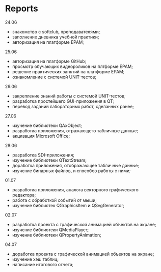 # Reports
24.06
 - знакомство с softclub, преподавателями;
 - заполнение дневника учебной практики;
 - авторизация на платформе EPAM;

25.06
 - авторизация на платформе GitHub;
 - просмотр обучающих видеороликов на плтформе EPAM;
 - решение практических занятий на платформе EPAM;
 - ознакомление с системой UNIT-тестов;

26.06
 - закрепление знаний работы с системой UNIT-тестов;
 - разработка простейшего GUI-приложения в QT;
 - перевод заданий лабораторных работ, сделанных ранее;

27.06
 - изучение библиотеки QAxObject;
 - разработка приложения, отражающего табличные данные;
 - акцивация Microsoft Office;

28.06
 -	разработка SDI-приложения;
 -	изучение библиотеки QTextStream;
 -	доработка приложения, отображающее табличные данные;
 -	изучение бинарных файлов, и способов работы с ними;

01.07
 - разработка приложения, аналога векторного графического редактора;
 - работа с обработкой событий от мыши;
 - изучение библиотек QGraphicsItem и QSvgGenerator;

02.07
 - разработка проекта с графической анимацией объектов на экране;
 - изучение библиотеки QMediaPlayer;
 - изучение библиотеки QPropertyAnimation; 

04.07
 - доработка проекта с графической анимацией объектов на экране;
 - изучение хэш таблиц;
 - написание итогового отчета;
